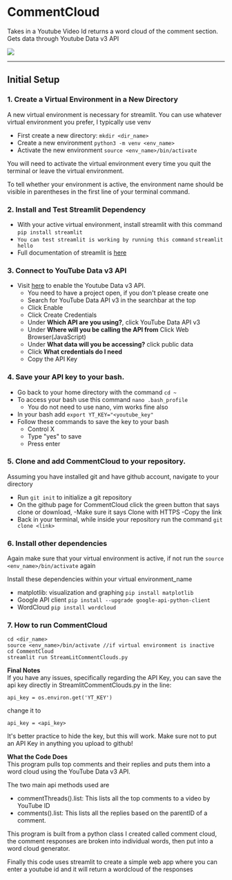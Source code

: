 # CommentCloud
Takes in a Youtube Video Id returns a word cloud of the comment section. Gets data through Youtube Data v3 API

![](comment_builder.gif)

---
## Initial Setup

### 1. Create a Virtual Environment in a New Directory
A new virtual environment is necessary for streamlit. You can use
whatever virtual environment you prefer, I typically use venv
- First create a new directory: `mkdir <dir_name>`
- Create a new environment `python3 -m venv <env_name>`
- Activate the new environment `source <env_name>/bin/activate`

You will need to activate the virtual environment every time you quit the terminal or leave the virtual environment.

To tell whether your environment is active, the environment name should be visible in
parentheses in the first line of your terminal command.

### 2. Install and Test Streamlit Dependency
- With your active virtual environment, install streamlit with this command `pip install streamlit`
- `You can test streamlit is working by running this command` `streamlit hello`
- Full documentation of streamlit is [here](https://docs.streamlit.io/)   

### 3. Connect to YouTube Data v3 API

- Visit [here](https://console.developers.google.com/) to enable the Youtube Data v3 API.
  - You need to have a project open, if you don't please create one  
  - Search for YouTube Data API v3 in the searchbar at the top  
  - Click Enable  
  - Click Create Credentials  
  - Under **Which API are you using?**, click YouTube Data API v3  
  - Under **Where will you be calling the API from** Click Web Browser(JavaScript)  
  - Under **What data will you be accessing?** click public data  
  - Click **What credentials do I need**  
  - Copy the API Key

### 4. Save your API key to your bash.

- Go back to your home directory with the command `cd ~`
- To access your bash use this command `nano .bash_profile`
  - You do not need to use nano, vim works fine also
- In your bash add `export YT_KEY="<youtube_key"`
- Follow these commands to save the key to your bash
  - Control X
  - Type "yes" to save
  - Press enter

### 5. Clone and add CommentCloud to your repository.
Assuming you have installed git and have github account, navigate to your directory
- Run `git init` to initialize a git repository
- On the github page for CommentCloud click the green button that says clone or download,
  -Make sure it says Clone with HTTPS
  -Copy the link
- Back in your terminal, while inside your repository run the command `git clone <link>`

### 6. Install other dependencies

Again make sure that your virtual environment is active, if not run the `source <env_name>/bin/activate` again

Install these dependencies within your virtual environment_name

- matplotlib: visualization and graphing `pip install matplotlib`
- Google API client `pip install --upgrade google-api-python-client`
- WordCloud `pip install wordcloud`

### 7. How to run CommentCloud

```
cd <dir_name>
source <env_name>/bin/activate //if virtual environment is inactive
cd CommentCloud
streamlit run StreamLitCommentClouds.py
```


**Final Notes**  
If you have any issues, specifically regarding the API Key, you can save the api key directly in StreamlitCommentClouds.py in the line:

`api_key = os.environ.get('YT_KEY')`

change it to

`api_key = <api_key>`

It's better practice to hide the key, but this will work. Make sure not to put an API Key in anything you upload to github!

**What the Code Does**  
This program pulls top comments and their replies and puts them into a word cloud using the YouTube Data v3 API.

The two main api methods used are
- commentThreads().list: This lists all the top comments to a video by YouTube ID
- comments().list: This lists all the replies based on the parentID of a comment.

This program is built from a python class I created called comment cloud, the comment responses are broken into individual words, then put into a word cloud generator.

Finally this code uses streamlit to create a simple web app where you can enter a youtube id and it will return a wordcloud of the responses
